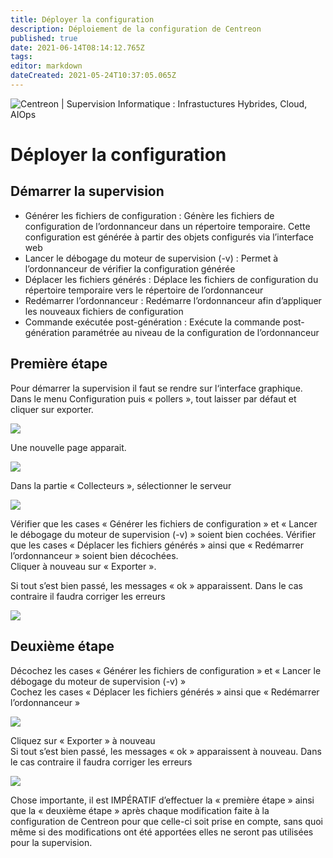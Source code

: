 ```yaml
---
title: Déployer la configuration
description: Déploiement de la configuration de Centreon
published: true
date: 2021-06-14T08:14:12.765Z
tags: 
editor: markdown
dateCreated: 2021-05-24T10:37:05.065Z
---
```


![Centreon | Supervision Informatique : Infrastuctures Hybrides, Cloud, AIOps](https://static.centreon.com/wp-content/uploads/2019/10/Centreon_Logo_RVB_HD_Cut.png?x55598)

# Déployer la configuration

## Démarrer la supervision

-   Générer les fichiers de configuration : Génère les fichiers de configuration de l’ordonnanceur dans un répertoire temporaire. Cette configuration est générée à partir des objets configurés via l’interface web
-   Lancer le débogage du moteur de supervision (-v) : Permet à l’ordonnanceur de vérifier la configuration générée
-   Déplacer les fichiers générés : Déplace les fichiers de configuration du répertoire temporaire vers le répertoire de l’ordonnanceur
-   Redémarrer l’ordonnanceur : Redémarre l’ordonnanceur afin d’appliquer les nouveaux fichiers de configuration
-   Commande exécutée post-génération : Exécute la commande post-génération paramétrée au niveau de la configuration de l’ordonnanceur

## Première étape

Pour démarrer la supervision il faut se rendre sur l‘interface graphique.  
Dans le menu Configuration puis « pollers », tout laisser par défaut et cliquer sur exporter.

![](/images/deploiement_centreon-1.png)

Une nouvelle page apparait.

![](/images/deploiement_centreon-2.png)

Dans la partie « Collecteurs », sélectionner le serveur 

![](/images/deploiement_centreon-3.png)

Vérifier que les cases « Générer les fichiers de configuration » et « Lancer le débogage du moteur de supervision (-v) » soient bien cochées. Vérifier que les cases « Déplacer les fichiers générés » ainsi que « Redémarrer l’ordonnanceur » soient bien décochées.  
Cliquer à nouveau sur « Exporter ».

Si tout s’est bien passé, les messages « ok » apparaissent. Dans le cas contraire il faudra corriger les erreurs

![](/images/deploiement_centreon-4.png)

## Deuxième étape

Décochez les cases « Générer les fichiers de configuration » et « Lancer le débogage du moteur de supervision (-v) »  
Cochez les cases « Déplacer les fichiers générés » ainsi que « Redémarrer l’ordonnanceur »

![](/images/deploiement_centreon-5.png)

Cliquez sur « Exporter » à nouveau  
Si tout s’est bien passé, les messages « ok » apparaissent à nouveau. Dans le cas contraire il faudra corriger les erreurs

![](/images/deploiement_centreon-6.png)

Chose importante, il est IMPÉRATIF d’effectuer la « première étape » ainsi que la « deuxième étape » après chaque modification faite à la configuration de Centreon pour que celle-ci soit prise en compte, sans quoi même si des modifications ont été apportées elles ne seront pas utilisées pour la supervision.
